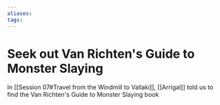 ```yaml
---
aliases: 
tags: 
---
```


# Seek out Van Richten's Guide to Monster Slaying

In [[Session 07#Travel from the Windmill to Vallaki]], [[Arrigal]] told us to find the Van Richten's Guide to Monster Slaying book